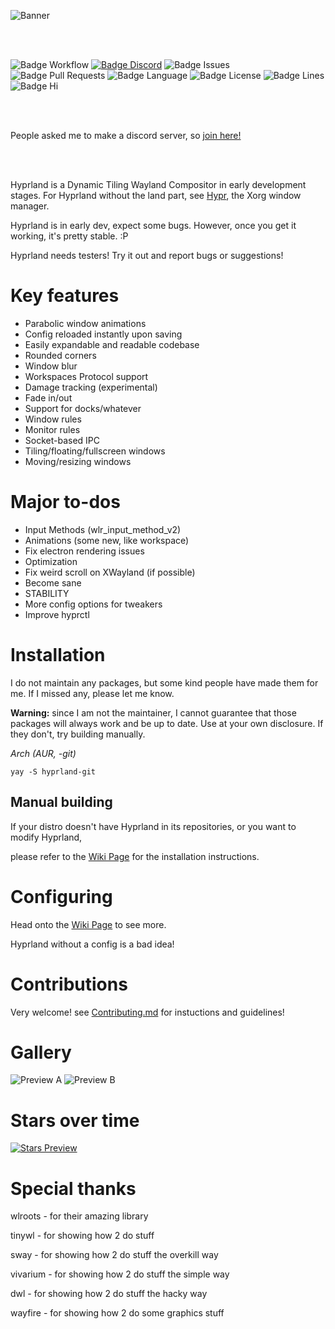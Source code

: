 <p align="center">

![Banner]

<br/><br/>
 
![Badge Workflow]
[![Badge Discord]][Discord]
![Badge Issues]
![Badge Pull Requests]
![Badge Language]
![Badge License]
![Badge Lines]
![Badge Hi]

</p>
<br/><br/>

People asked me to make a discord server, so [join here!][Discord]

<br/><br/>

Hyprland is a Dynamic Tiling Wayland Compositor in early development stages.
For Hyprland without the land part, see [Hypr], the Xorg window manager.


Hyprland is in early dev, expect some bugs. However, once you get it working, it's pretty stable. :P

Hyprland needs testers! Try it out and report bugs or suggestions!

# Key features
 - Parabolic window animations
 - Config reloaded instantly upon saving
 - Easily expandable and readable codebase
 - Rounded corners
 - Window blur
 - Workspaces Protocol support
 - Damage tracking (experimental)
 - Fade in/out
 - Support for docks/whatever
 - Window rules
 - Monitor rules
 - Socket-based IPC
 - Tiling/floating/fullscreen windows
 - Moving/resizing windows

# Major to-dos
 - Input Methods (wlr_input_method_v2)
 - Animations (some new, like workspace)
 - Fix electron rendering issues
 - Optimization
 - Fix weird scroll on XWayland (if possible)
 - Become sane
 - STABILITY
 - More config options for tweakers
 - Improve hyprctl

# Installation
I do not maintain any packages, but some kind people have made them for me. If I missed any, please let me know.

**Warning:** since I am not the maintainer, I cannot guarantee that those packages will always work and be up to date. Use at your own disclosure. If they don't, try building manually.

_Arch (AUR, -git)_
```
yay -S hyprland-git
```
## Manual building
If your distro doesn't have Hyprland in its repositories, or you want to modify Hyprland,

please refer to the [Wiki Page][Install] for the installation instructions.
<br/>

# Configuring
Head onto the [Wiki Page][Configure] to see more.

Hyprland without a config is a bad idea!
<br/>

# Contributions
Very welcome! see [Contributing.md][Contribute] for instuctions and guidelines!
<br/>

# Gallery
![Preview A]
![Preview B]
<br/>

# Stars over time
[![Stars Preview]][Stars]

# Special thanks
wlroots - for their amazing library

tinywl - for showing how 2 do stuff

sway - for showing how 2 do stuff the overkill way

vivarium - for showing how 2 do stuff the simple way

dwl - for showing how 2 do stuff the hacky way

wayfire - for showing how 2 do some graphics stuff


<!----------------------------------------------------------------------------->

[Contribute]: https://github.com/vaxerski/Hyprland/blob/main/CONTRIBUTING.md
[Configure]: https://github.com/vaxerski/Hyprland/wiki/Configuring-Hyprland
[Install]: https://github.com/vaxerski/Hyprland/wiki/Installation
[Discord]: https://discord.gg/hQ9XvMUjjr
[Stars]: https://starchart.cc/vaxerski/Hyprland
[Hypr]: https://github.com/vaxerski/Hypr


<!----------------------------------{ Images }--------------------------------->

[Stars Preview]: https://starchart.cc/vaxerski/Hyprland.svg
[Preview A]: https://i.imgur.com/ZA4Fa8R.png
[Preview B]: https://i.imgur.com/BpXxM8H.png
[Banner]: https://raw.githubusercontent.com/vaxerski/Hyprland/main/assets/hyprland.png


<!----------------------------------{ Badges }--------------------------------->

[Badge Workflow]: https://github.com/vaxerski/Hyprland/actions/workflows/ci.yaml/badge.svg
[Badge Discord]: https://img.shields.io/badge/Join%20the-Discord%20server-6666ff
[Badge Issues]: https://img.shields.io/github/issues/vaxerski/Hyprland
[Badge Pull Requests]: https://img.shields.io/github/issues-pr/vaxerski/Hyprland
[Badge Language]: https://img.shields.io/github/languages/top/vaxerski/Hyprland
[Badge License]: https://img.shields.io/github/license/vaxerski/Hyprland
[Badge Lines]: https://img.shields.io/tokei/lines/github/vaxerski/Hyprland
[Badge Hi]: https://img.shields.io/badge/Hi-mom!-ff69b4